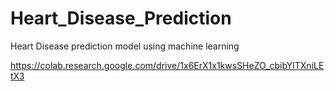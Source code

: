# Heart_Disease_Prediction
Heart Disease prediction model using machine learning 


https://colab.research.google.com/drive/1x6ErX1x1kwsSHeZO_cbibYlTXniLEtX3
